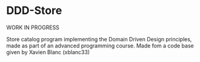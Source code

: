 # DDD-Store
WORK IN PROGRESS

Store catalog program implementing the Domain Driven Design principles, made as part of an advanced programming course.
Made fom a code base given by Xavien Blanc (xblanc33)
